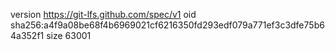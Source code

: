version https://git-lfs.github.com/spec/v1
oid sha256:a4f9a08be68f4b6969021cf6216350fd293edf079a771ef3c3dfe75b64a352f1
size 63001
